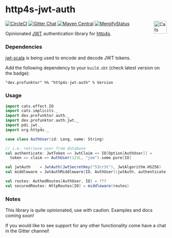 http4s-jwt-auth
===============

[![CircleCI](https://circleci.com/gh/profunktor/http4s-jwt-auth.svg?style=svg)](https://circleci.com/gh/profunktor/http4s-jwt-auth)
[![Gitter Chat](https://badges.gitter.im/profunktor-dev/http4s-jwt-auth.svg)](https://gitter.im/profunktor-dev/http4s-jwt-auth)
[![Maven Central](https://img.shields.io/maven-central/v/dev.profunktor/http4s-jwt-auth_2.12.svg)](http://search.maven.org/#search%7Cga%7C1%7Chttp4s-jwt-auth) <a href="https://typelevel.org/cats/"><img src="https://typelevel.org/cats/img/cats-badge.svg" height="40px" align="right" alt="Cats friendly" /></a>
[![MergifyStatus](https://img.shields.io/endpoint.svg?url=https://gh.mergify.io/badges/profunktor/http4s-jwt-auth&style=flat)](https://mergify.io)

Opinionated [JWT](https://tools.ietf.org/html/rfc7519) authentication library for [http4s](https://http4s.org/).

### Dependencies

[jwt-scala](https://github.com/pauldijou/jwt-scala) is being used to encode and decode JWT tokens.

Add the following dependency to your `build.sbt` (check latest version on the badge):

```
"dev.profunktor" %% "http4s-jwt-auth" % Version
```

### Usage

```scala
import cats.effect.IO
import cats.implicits._
import dev.profunktor.auth._
import dev.profunktor.auth.jwt._
import pdi.jwt._
import org.http4s._

case class AuthUser(id: Long, name: String)

// i.e. retrieve user from database
val authenticate: JwtToken => JwtClaim => IO[Option[AuthUser]] =
  token => claim => AuthUser(123L, "joe").some.pure[IO]

val jwtAuth    = JwtAuth(JwtSecretKey("53cr3t"), JwtAlgorithm.HS256)
val middleware = JwtAuthMiddleware[IO, AuthUser](jwtAuth, authenticate)

val routes: AuthedRoutes[AuthUser, IO] = ???
val securedRoutes: HttpRoutes[IO] = middleware(routes)
```

### Notes

This library is quite opinionated, use with caution. Examples and docs coming soon!

If you would like to see support for any other functionality come have a chat in the Gitter channel!
